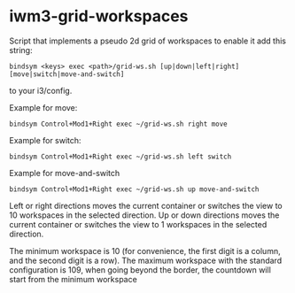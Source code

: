 # iwm3-grid-workspaces
Script that implements a pseudo 2d grid of workspaces
to enable it add this string: 

    bindsym <keys> exec <path>/grid-ws.sh [up|down|left|right] [move|switch|move-and-switch]
    
to your i3/config.
  
Example for move:
    
    bindsym Control+Mod1+Right exec ~/grid-ws.sh right move
  
Example for switch:
    
    bindsym Control+Mod1+Right exec ~/grid-ws.sh left switch
  
Example for move-and-switch
    
    bindsym Control+Mod1+Right exec ~/grid-ws.sh up move-and-switch
  

Left or right directions moves the current container or switches the view to 10 workspaces in the selected direction.
Up or down directions moves the current container or switches the view to 1 workspaces in the selected direction.

The minimum workspace is 10 (for convenience, the first digit is a column, and the second digit is a row).
The maximum workspace with the standard configuration is 109, when going beyond the border, 
the countdown will start from the minimum workspace
